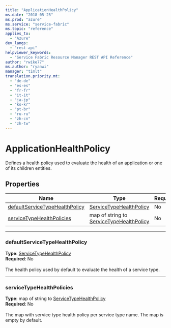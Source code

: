 ```yaml
---
title: "ApplicationHealthPolicy"
ms.date: "2018-05-25"
ms.prod: "azure"
ms.service: "service-fabric"
ms.topic: "reference"
applies_to: 
  - "Azure"
dev_langs: 
  - "rest-api"
helpviewer_keywords: 
  - "Service Fabric Resource Manager REST API Reference"
author: "rwike77"
ms.author: "ryanwi"
manager: "timlt"
translation.priority.mt: 
  - "de-de"
  - "es-es"
  - "fr-fr"
  - "it-it"
  - "ja-jp"
  - "ko-kr"
  - "pt-br"
  - "ru-ru"
  - "zh-cn"
  - "zh-tw"
---
```

# ApplicationHealthPolicy

Defines a health policy used to evaluate the health of an application or one of its children entities.


## Properties

| Name | Type | Required |
| --- | --- | --- |
| [defaultServiceTypeHealthPolicy](#defaultservicetypehealthpolicy) | [ServiceTypeHealthPolicy](sfrp-model-servicetypehealthpolicy.md) | No |
| [serviceTypeHealthPolicies](#servicetypehealthpolicies) | map of string to [ServiceTypeHealthPolicy](sfrp-model-servicetypehealthpolicy.md) | No |

____
### defaultServiceTypeHealthPolicy
__Type__: [ServiceTypeHealthPolicy](sfrp-model-servicetypehealthpolicy.md) <br/>
__Required__: No<br/>
<br/>
The health policy used by default to evaluate the health of a service type.

____
### serviceTypeHealthPolicies
__Type__: map of string to [ServiceTypeHealthPolicy](sfrp-model-servicetypehealthpolicy.md) <br/>
__Required__: No<br/>
<br/>
The map with service type health policy per service type name. The map is empty by default.
